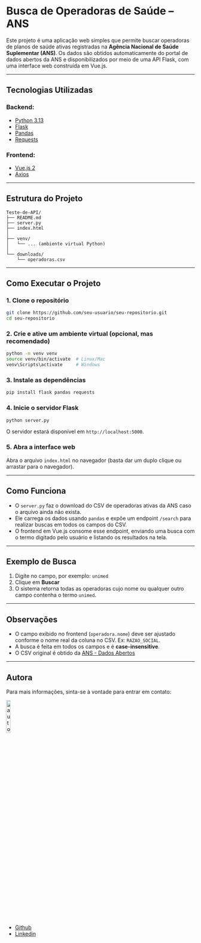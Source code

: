 # Busca de Operadoras de Saúde – ANS

Este projeto é uma aplicação web simples que permite buscar operadoras de planos de saúde ativas registradas na **Agência Nacional de Saúde Suplementar (ANS)**. Os dados são obtidos automaticamente do portal de dados abertos da ANS e disponibilizados por meio de uma API Flask, com uma interface web construída em Vue.js.

---

## Tecnologias Utilizadas

### Backend:
- [Python 3.13](https://www.python.org/)
- [Flask](https://flask.palletsprojects.com/)
- [Pandas](https://pandas.pydata.org/)
- [Requests](https://docs.python-requests.org/)

### Frontend:
- [Vue.js 2](https://v2.vuejs.org/)
- [Axios](https://axios-http.com/)

---

## Estrutura do Projeto

```
Teste-de-API/
├── README.md
├── server.py
├── index.html
│
├── venv/
│   └── ... (ambiente virtual Python)
│
└── downloads/
    └── operadoras.csv
```

---

## Como Executar o Projeto

### 1. Clone o repositório

```bash
git clone https://github.com/seu-usuario/seu-repositorio.git
cd seu-repositorio
```

### 2. Crie e ative um ambiente virtual (opcional, mas recomendado)

```bash
python -m venv venv
source venv/bin/activate  # Linux/Mac
venv\Scripts\activate     # Windows
```

### 3. Instale as dependências

```bash
pip install flask pandas requests
```

### 4. Inicie o servidor Flask

```bash
python server.py
```

O servidor estará disponível em `http://localhost:5000`.

### 5. Abra a interface web

Abra o arquivo `index.html` no navegador (basta dar um duplo clique ou arrastar para o navegador).

---

## Como Funciona

- O `server.py` faz o download do CSV de operadoras ativas da ANS caso o arquivo ainda não exista.
- Ele carrega os dados usando `pandas` e expõe um endpoint `/search` para realizar buscas em todos os campos do CSV.
- O frontend em Vue.js consome esse endpoint, enviando uma busca com o termo digitado pelo usuário e listando os resultados na tela.

---

## Exemplo de Busca

1. Digite no campo, por exemplo: `unimed`
2. Clique em **Buscar**
3. O sistema retorna todas as operadoras cujo nome ou qualquer outro campo contenha o termo `unimed`.

---

## Observações

- O campo exibido no frontend (`operadora.nome`) deve ser ajustado conforme o nome real da coluna no CSV. Ex: `RAZAO_SOCIAL`.
- A busca é feita em todos os campos e é **case-insensitive**.
- O CSV original é obtido da [ANS - Dados Abertos](https://dadosabertos.ans.gov.br/)

---

## Autora

Para mais informações, sinta-se à vontade para entrar em contato:

<div align="left">
  <img src="https://github.com/user-attachments/assets/57cac2a3-49b1-4a0a-aef3-e968523971eb" width="15%" alt="autora" />
</div>

- [Github](https://github.com/luizadaso)
- [Linkedin](https://www.linkedin.com/in/luizadaso)
